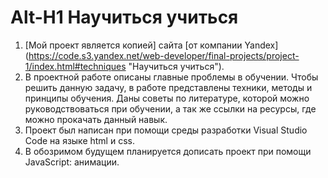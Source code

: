 # Alt-H1 Научиться учиться
1. [Мой проект является копией] сайта [от компании Yandex] (https://code.s3.yandex.net/web-developer/final-projects/project-1/index.html#techniques "Научиться учиться").
2. В проектной работе описаны главные проблемы в обучении. Чтобы решить данную задачу, в работе представлены техники, методы и принципы обучения. Даны советы по литературе, которой можно руководствоваться при обучении, а так же ссылки на ресурсы, где можно прокачать данный навык. 
3. Проект был написан при помощи среды разработки Visual Studio Code на языке html и css. 
4. В обозримом будущем планируется дописать проект при помощи JavaScript: анимации.